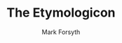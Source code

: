 ---
title: The Etymologicon 
author: Mark Forsyth
medium: audio
rating: [positive|negative|other]
value: 
---